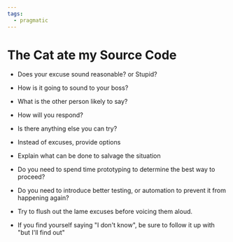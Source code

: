```yaml
---
tags:
  - pragmatic
---
```

# The Cat ate my Source Code
* Does your excuse sound reasonable? or Stupid?
* How is it going to sound to your boss?
* What is the other person likely to say?
* How will you respond?
* Is there anything else you can try?

* Instead of excuses, provide options
* Explain what can be done to salvage the situation
* Do you need to spend time prototyping to determine the best way to proceed?
* Do you need to introduce better testing, or automation to prevent it from happening again?

* Try to flush out the lame excuses before voicing them aloud.

* If you find yourself saying "I don't know", be sure to follow it up with "but I'll find out"